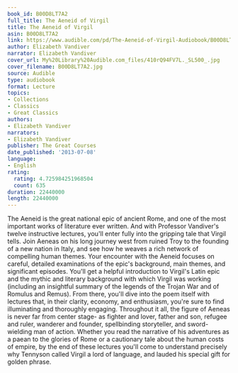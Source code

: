 ```yaml
---
book_id: B00D8LT7A2
full_title: The Aeneid of Virgil
title: The Aeneid of Virgil
asin: B00D8LT7A2
link: https://www.audible.com/pd/The-Aeneid-of-Virgil-Audiobook/B00D8LT7A2
author: Elizabeth Vandiver
narrator: Elizabeth Vandiver
cover_url: My%20Library%20Audible.com_files/410rQ94FV7L._SL500_.jpg
cover_filename: B00D8LT7A2.jpg
source: Audible
type: audiobook
format: Lecture
topics:
- Collections
- Classics
- Great Classics
authors:
- Elizabeth Vandiver
narrators:
- Elizabeth Vandiver
publisher: The Great Courses
date_published: '2013-07-08'
language:
- English
rating:
  rating: 4.725984251968504
  count: 635
duration: 22440000
length: 22440000
---
```

The Aeneid is the great national epic of ancient Rome, and one of the most important works of literature ever written. And with Professor Vandiver's twelve instructive lectures, you'll enter fully into the gripping tale that Virgil tells. Join Aeneas on his long journey west from ruined Troy to the founding of a new nation in Italy, and see how he weaves a rich network of compelling human themes. Your encounter with the Aeneid focuses on careful, detailed examinations of the epic's background, main themes, and significant episodes. You'll get a helpful introduction to Virgil's Latin epic and the mythic and literary background with which Virgil was working (including an insightful summary of the legends of the Trojan War and of Romulus and Remus). From there, you'll dive into the poem itself with lectures that, in their clarity, economy, and enthusiasm, you're sure to find illuminating and thoroughly engaging.
Throughout it all, the figure of Aeneas is never far from center stage- as fighter and lover, father and son, refugee and ruler, wanderer and founder, spellbinding storyteller, and sword-wielding man of action.
Whether you read the narrative of his adventures as a paean to the glories of Rome or a cautionary tale about the human costs of empire, by the end of these lectures you'll come to understand precisely why Tennyson called Virgil a lord of language, and lauded his special gift for golden phrase.

